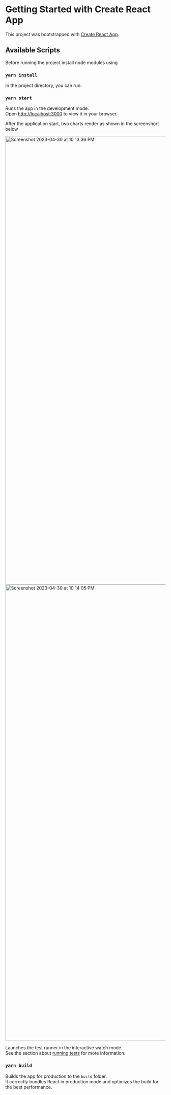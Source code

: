 # Getting Started with Create React App

This project was bootstrapped with [Create React App](https://github.com/facebook/create-react-app).

## Available Scripts

Before running the project install node modules using 

### `yarn install`

In the project directory, you can run:

### `yarn start`

Runs the app in the development mode.\
Open [http://localhost:3000](http://localhost:3000) to view it in your browser.

After the application start, two charts render as shown in the screenshort below

<img width="1411" alt="Screenshot 2023-04-30 at 10 13 36 PM" src="https://user-images.githubusercontent.com/132205490/235365348-c19aa83a-75e2-48d7-a9d2-8973f542711c.png">
<img width="1434" alt="Screenshot 2023-04-30 at 10 14 05 PM" src="https://user-images.githubusercontent.com/132205490/235365355-64a23ca2-610b-4ffc-bace-6feeb0ec84e8.png">

Launches the test runner in the interactive watch mode.\
See the section about [running tests](https://facebook.github.io/create-react-app/docs/running-tests) for more information.

### `yarn build`

Builds the app for production to the `build` folder.\
It correctly bundles React in production mode and optimizes the build for the best performance.



